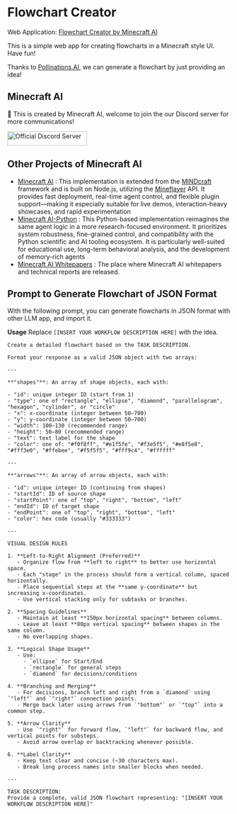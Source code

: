 # Flowchart Creator

Web Application: [Flowchart Creator by Minecraft AI](https://flowchart-creator.vercel.app/)

This is a simple web app for creating flowcharts in a Minecraft style UI. Have fun! 

Thanks to [Pollinations.AI](https://pollinations.ai/), we can generate a flowchart by just providing an idea!

## Minecraft AI
🦾 This is created by Minecraft AI, welcome to join the our Discord server for more communications! 

<a href="https://discord.gg/RKjspnTBmb" target="_blank"><img src="https://s2.loli.net/2025/04/18/CEjdFuZYA4pKsQD.png" alt="Official Discord Server" width="180" height="32"></a>

## Other Projects of Minecraft AI

- [Minecraft AI](https://github.com/aeromechanic000/minecraft-ai) : This implementation is extended from the [MINDcraft](https://github.com/kolbytn/mindcraft) framework and is built on Node.js, utilizing the [Mineflayer](https://github.com/PrismarineJS/mineflayer) API. It provides fast deployment, real-time agent control, and flexible plugin support—making it especially suitable for live demos, interaction-heavy showcases, and rapid experimentation
- [Minecraft AI-Python](https://github.com/aeromechanic000/minecraft-ai-python) : This Python-based implementation reimagines the same agent logic in a more research-focused environment. It prioritizes system robustness, fine-grained control, and compatibility with
the Python scientific and AI tooling ecosystem. It is particularly well-suited for educational use, long-term
behavioral analysis, and the development of memory-rich agents
- [Minecraft AI Whitepapers](https://github.com/aeromechanic000/minecraft-ai-whitepaper) : The place where Minecraft AI whitepapers and technical reports are released.

## Prompt to Generate Flowchart of JSON Format

With the following prompt, you can generate flowcharts in JSON format with other LLM app, and import it. 

**Usage**
Replace `[INSERT YOUR WORKFLOW DESCRIPTION HERE]` with the idea.

```
Create a detailed flowchart based on the TASK DESCRIPTION.

Format your response as a valid JSON object with two arrays:

---

**"shapes"**: An array of shape objects, each with:

- "id": unique integer ID (start from 1)
- "type": one of "rectangle", "ellipse", "diamond", "parallelogram", "hexagon", "cylinder", or "circle"
- "x": x-coordinate (integer between 50–700)
- "y": y-coordinate (integer between 50–700)
- "width": 100–130 (recommended range)
- "height": 50–80 (recommended range)
- "text": text label for the shape
- "color": one of: "#f0f8ff", "#e1f5fe", "#f3e5f5", "#e8f5e8", "#fff3e0", "#ffebee", "#f5f5f5", "#fff9c4", "#ffffff"

---

**"arrows"**: An array of arrow objects, each with:

- "id": unique integer ID (continuing from shapes)
- "startId": ID of source shape
- "startPoint": one of "top", "right", "bottom", "left"
- "endId": ID of target shape
- "endPoint": one of "top", "right", "bottom", "left"
- "color": hex code (usually "#333333")

---

VISUAL DESIGN RULES

1. **Left-to-Right Alignment (Preferred)**
   - Organize flow from **left to right** to better use horizontal space.
   - Each "stage" in the process should form a vertical column, spaced horizontally.
   - Place sequential steps at the **same y-coordinate** but increasing x-coordinates.
   - Use vertical stacking only for subtasks or branches.

2. **Spacing Guidelines**
   - Maintain at least **150px horizontal spacing** between columns.
   - Leave at least **80px vertical spacing** between shapes in the same column.
   - No overlapping shapes.

3. **Logical Shape Usage**
   - Use:
     - `ellipse` for Start/End
     - `rectangle` for general steps
     - `diamond` for decisions/conditions

4. **Branching and Merging**
   - For decisions, branch left and right from a `diamond` using `"left"` and `"right"` connection points.
   - Merge back later using arrows from `"bottom"` or `"top"` into a common step.

5. **Arrow Clarity**
   - Use `"right"` for forward flow, `"left"` for backward flow, and vertical points for substeps.
   - Avoid arrow overlap or backtracking whenever possible.

6. **Label Clarity**
   - Keep text clear and concise (~30 characters max).
   - Break long process names into smaller blocks when needed.

---

TASK DESCRIPTION:
Provide a complete, valid JSON flowchart representing: "[INSERT YOUR WORKFLOW DESCRIPTION HERE]"

```
